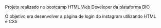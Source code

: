 Projeto realizado no bootcamp HTML Web Developer da plataforma DIO

O objetivo era desenvolver a página de login do instagram utilizando HTML e CSS
